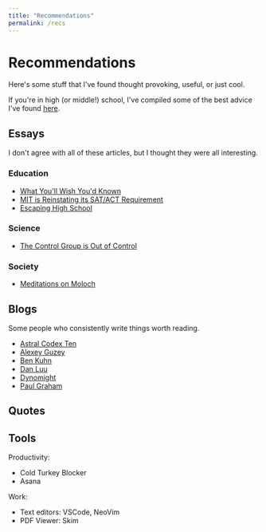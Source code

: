```yaml
---
title: "Recommendations"
permalink: /recs
---
```

# Recommendations
Here's some stuff that I've found thought provoking, useful, or just cool.

If you're in high (or middle!) school, I've compiled some of the best advice I've found [here](/404.md).
## Essays
I don't agree with all of these articles, but I thought they were all interesting.

### Education
- [What You'll Wish You'd Known](https://paulgraham.com/hs.html)
- [MIT is Reinstating its SAT/ACT Requirement](https://mitadmissions.org/blogs/entry/we-are-reinstating-our-sat-act-requirement-for-future-admissions-cycles/)
- [Escaping High School](https://skunkledger.substack.com/p/escaping-high-school)
### Science
- [The Control Group is Out of Control](https://slatestarcodex.com/2014/04/28/the-control-group-is-out-of-control/)
### Society
- [Meditations on Moloch](https://slatestarcodex.com/2014/07/30/meditations-on-moloch/)
## Blogs
Some people who consistently write things worth reading.
- [Astral Codex Ten](https://www.astralcodexten.com)
- [Alexey Guzey](https://guzey.com)
- [Ben Kuhn](https://benkuhn.net)
- [Dan Luu](https://danluu.com)
- [Dynomight](https://dynomight.net)
- [Paul Graham](https://paulgraham.com)

## Quotes

## Tools
Productivity:
- Cold Turkey Blocker
- Asana

Work:
- Text editors: VSCode, NeoVim
- PDF Viewer: Skim